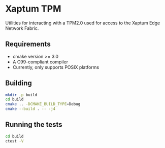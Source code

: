 # Xaptum TPM

Utilities for interacting with a TPM2.0 used for access to the Xaptum Edge Network Fabric.

## Requirements
- cmake version >= 3.0
- A C99-compliant compiler
- Currently, only supports POSIX platforms

## Building

```bash
mkdir -p build
cd build
cmake .. -DCMAKE_BUILD_TYPE=Debug
cmake --build . -- -j4
```

## Running the tests

```bash
cd build
ctest -V
```
